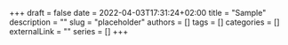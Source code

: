 +++ 
draft = false
date = 2022-04-03T17:31:24+02:00
title = "Sample"
description = ""
slug = "placeholder"
authors = []
tags = []
categories = []
externalLink = ""
series = []
+++
